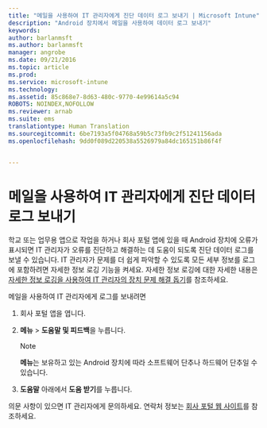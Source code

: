 ```yaml
---
title: "메일을 사용하여 IT 관리자에게 진단 데이터 로그 보내기 | Microsoft Intune"
description: "Android 장치에서 메일을 사용하여 데이터 로그 보내기"
keywords: 
author: barlanmsft
ms.author: barlanmsft
manager: angrobe
ms.date: 09/21/2016
ms.topic: article
ms.prod: 
ms.service: microsoft-intune
ms.technology: 
ms.assetid: 85c868e7-8d63-480c-9770-4e99614a5c94
ROBOTS: NOINDEX,NOFOLLOW
ms.reviewer: arnab
ms.suite: ems
translationtype: Human Translation
ms.sourcegitcommit: 6be7193a5f04768a59b5c73fb9c2f51241156ada
ms.openlocfilehash: 9dd0f089d220538a5526979a84dc165151b86f4f


---
```



# <a name="send-diagnostic-data-logs-to-your-it-admin-using-email"></a>메일을 사용하여 IT 관리자에게 진단 데이터 로그 보내기

학교 또는 업무용 앱으로 작업을 하거나 회사 포털 앱에 있을 때 Android 장치에 오류가 표시되면 IT 관리자가 오류를 진단하고 해결하는 데 도움이 되도록 진단 데이터 로그를 보낼 수 있습니다. IT 관리자가 문제를 더 쉽게 파악할 수 있도록 모든 세부 정보를 로그에 포함하려면 자세한 정보 로깅 기능을 켜세요. 자세한 정보 로깅에 대한 자세한 내용은 [자세한 정보 로깅을 사용하여 IT 관리자의 장치 문제 해결 돕기](use-verbose-logging-to-help-your-it-administrator-fix-device-issues-android.md)를 참조하세요.

메일을 사용하여 IT 관리자에게 로그를 보내려면

1.  회사 포털 앱을 엽니다.

2.  **메뉴** &gt;  **도움말 및 피드백**을 누릅니다.

    > [!NOTE]
    > **메뉴**는 보유하고 있는 Android 장치에 따라 소프트웨어 단추나 하드웨어 단추일 수 있습니다.

3.  **도움말** 아래에서 **도움 받기**를 누릅니다.

의문 사항이 있으면 IT 관리자에게 문의하세요. 연락처 정보는 [회사 포털 웹 사이트](http://portal.manage.microsoft.com)를 참조하세요.



<!--HONumber=Oct16_HO2-->


